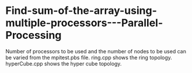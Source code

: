 # Find-sum-of-the-array-using-multiple-processors---Parallel-Processing
Number of processors to be used and the number of nodes to be used can be varied from the mpitest.pbs file.
ring.cpp shows the ring topology.
hyperCube.cpp shows the hyper cube topology. 
